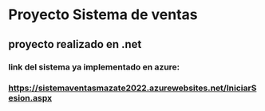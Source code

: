 # Proyecto Sistema de ventas
## proyecto realizado en .net 
### link del sistema ya implementado en azure:
### https://sistemaventasmazate2022.azurewebsites.net/IniciarSesion.aspx
